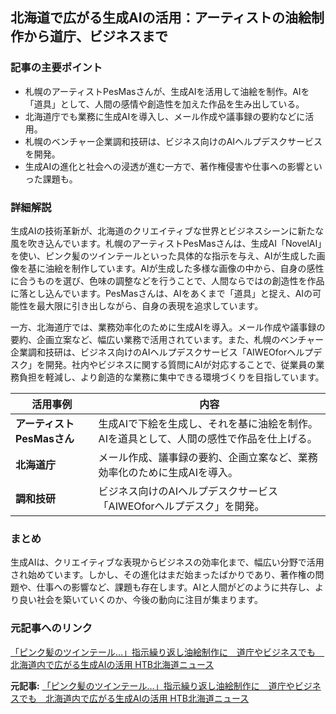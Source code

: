 ## 北海道で広がる生成AIの活用：アーティストの油絵制作から道庁、ビジネスまで

### 記事の主要ポイント

* 札幌のアーティストPesMasさんが、生成AIを活用して油絵を制作。AIを「道具」として、人間の感情や創造性を加えた作品を生み出している。
* 北海道庁でも業務に生成AIを導入し、メール作成や議事録の要約などに活用。
* 札幌のベンチャー企業調和技研は、ビジネス向けのAIヘルプデスクサービスを開発。
* 生成AIの進化と社会への浸透が進む一方で、著作権侵害や仕事への影響といった課題も。

### 詳細解説

生成AIの技術革新が、北海道のクリエイティブな世界とビジネスシーンに新たな風を吹き込んでいます。札幌のアーティストPesMasさんは、生成AI「NovelAI」を使い、ピンク髪のツインテールといった具体的な指示を与え、AIが生成した画像を基に油絵を制作しています。AIが生成した多様な画像の中から、自身の感性に合うものを選び、色味の調整などを行うことで、人間ならではの創造性を作品に落とし込んでいます。PesMasさんは、AIをあくまで「道具」と捉え、AIの可能性を最大限に引き出しながら、自身の表現を追求しています。

一方、北海道庁では、業務効率化のために生成AIを導入。メール作成や議事録の要約、企画立案など、幅広い業務で活用されています。また、札幌のベンチャー企業調和技研は、ビジネス向けのAIヘルプデスクサービス「AIWEOforヘルプデスク」を開発。社内やビジネスに関する質問にAIが対応することで、従業員の業務負担を軽減し、より創造的な業務に集中できる環境づくりを目指しています。

| 活用事例 | 内容 |
|---|---|
| **アーティストPesMasさん** | 生成AIで下絵を生成し、それを基に油絵を制作。AIを道具として、人間の感性で作品を仕上げる。 |
| **北海道庁** | メール作成、議事録の要約、企画立案など、業務効率化のために生成AIを導入。 |
| **調和技研** | ビジネス向けのAIヘルプデスクサービス「AIWEOforヘルプデスク」を開発。 |

### まとめ

生成AIは、クリエイティブな表現からビジネスの効率化まで、幅広い分野で活用され始めています。しかし、その進化はまだ始まったばかりであり、著作権の問題や、仕事への影響など、課題も存在します。AIと人間がどのように共存し、より良い社会を築いていくのか、今後の動向に注目が集まります。

### 元記事へのリンク

[「ピンク髪のツインテール…」指示繰り返し油絵制作に　道庁やビジネスでも　北海道内で広がる生成AIの活用 HTB北海道ニュース](https://www.htb.co.jp/news/articles/202404291244/)


**元記事:** [「ピンク髪のツインテール…」指示繰り返し油絵制作に　道庁やビジネスでも　北海道内で広がる生成AIの活用 HTB北海道ニュース](https://www.htb.co.jp/news/archives_31224.html)